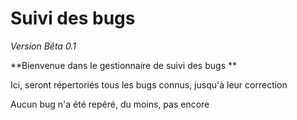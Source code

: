# Suivi des bugs

_Version Bêta 0.1_

**Bienvenue dans le gestionnaire de suivi des bugs **

Ici, seront répertoriés tous les bugs connus, jusqu'à leur correction

Aucun bug n'a été repéré, du moins, pas encore
